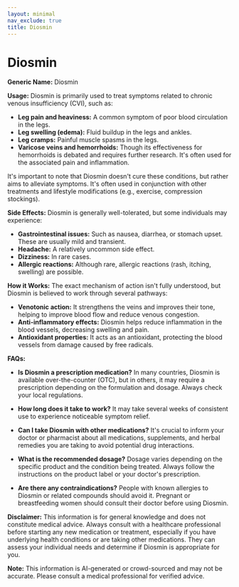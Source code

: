 ```yaml
---
layout: minimal
nav_exclude: true
title: Diosmin
---
```


# Diosmin

**Generic Name:** Diosmin

**Usage:** Diosmin is primarily used to treat symptoms related to chronic venous insufficiency (CVI), such as:

* **Leg pain and heaviness:**  A common symptom of poor blood circulation in the legs.
* **Leg swelling (edema):**  Fluid buildup in the legs and ankles.
* **Leg cramps:** Painful muscle spasms in the legs.
* **Varicose veins and hemorrhoids:**  Though its effectiveness for hemorrhoids is debated and requires further research.  It's often used for the associated pain and inflammation.

It's important to note that Diosmin doesn't cure these conditions, but rather aims to alleviate symptoms.  It's often used in conjunction with other treatments and lifestyle modifications (e.g., exercise, compression stockings).


**Side Effects:** Diosmin is generally well-tolerated, but some individuals may experience:

* **Gastrointestinal issues:**  Such as nausea, diarrhea, or stomach upset. These are usually mild and transient.
* **Headache:** A relatively uncommon side effect.
* **Dizziness:**  In rare cases.
* **Allergic reactions:** Although rare, allergic reactions (rash, itching, swelling) are possible.


**How it Works:** The exact mechanism of action isn't fully understood, but Diosmin is believed to work through several pathways:

* **Venotonic action:**  It strengthens the veins and improves their tone, helping to improve blood flow and reduce venous congestion.
* **Anti-inflammatory effects:** Diosmin helps reduce inflammation in the blood vessels, decreasing swelling and pain.
* **Antioxidant properties:** It acts as an antioxidant, protecting the blood vessels from damage caused by free radicals.


**FAQs:**

* **Is Diosmin a prescription medication?** In many countries, Diosmin is available over-the-counter (OTC), but in others, it may require a prescription depending on the formulation and dosage.  Always check your local regulations.

* **How long does it take to work?**  It may take several weeks of consistent use to experience noticeable symptom relief.

* **Can I take Diosmin with other medications?**  It's crucial to inform your doctor or pharmacist about all medications, supplements, and herbal remedies you are taking to avoid potential drug interactions.

* **What is the recommended dosage?** Dosage varies depending on the specific product and the condition being treated. Always follow the instructions on the product label or your doctor's prescription.

* **Are there any contraindications?**  People with known allergies to Diosmin or related compounds should avoid it.  Pregnant or breastfeeding women should consult their doctor before using Diosmin.


**Disclaimer:**  This information is for general knowledge and does not constitute medical advice. Always consult with a healthcare professional before starting any new medication or treatment, especially if you have underlying health conditions or are taking other medications.  They can assess your individual needs and determine if Diosmin is appropriate for you.


**Note:** This information is AI-generated or crowd-sourced and may not be accurate. Please consult a medical professional for verified advice.